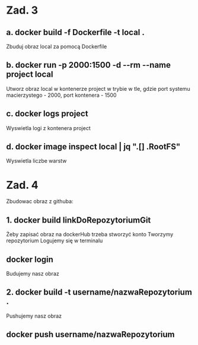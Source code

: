 # Zad. 3
## a. docker build -f Dockerfile -t local .

Zbuduj obraz local za pomocą Dockerfile

## b. docker run -p 2000:1500 -d --rm --name project local

Utworz obraz local w kontenerze project w trybie w tle, gdzie port systemu macierzystego - 2000, port kontenera - 1500

## c. docker logs project

Wyswietla logi z kontenera project

## d. docker image inspect local | jq ".[] .RootFS"

Wyswietla liczbe warstw

# Zad. 4
Zbudowac obraz z githuba:
## 1. docker build linkDoRepozytoriumGit
Żeby zapisać obraz na dockerHub trzeba stworzyć konto
Tworzymy repozytorium
Logujemy się w terminalu
## docker login
Budujemy nasz obraz
## 2. docker build -t username/nazwaRepozytorium .
Pushujemy nasz obraz
## docker push username/nazwaRepozytorium
